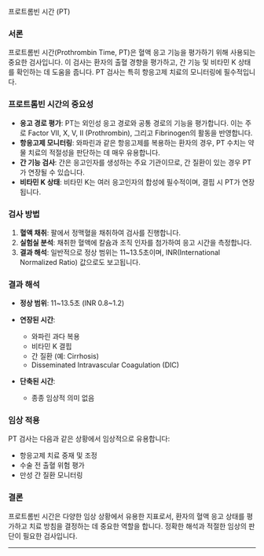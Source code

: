 프로트롬빈 시간 (PT)

### 서론
프로트롬빈 시간(Prothrombin Time, PT)은 혈액 응고 기능을 평가하기 위해 사용되는 중요한 검사입니다. 이 검사는 환자의 출혈 경향을 평가하고, 간 기능 및 비타민 K 상태를 확인하는 데 도움을 줍니다. PT 검사는 특히 항응고제 치료의 모니터링에 필수적입니다.

### 프로트롬빈 시간의 중요성
- **응고 경로 평가**: PT는 외인성 응고 경로와 공통 경로의 기능을 평가합니다. 이는 주로 Factor VII, X, V, II (Prothrombin), 그리고 Fibrinogen의 활동을 반영합니다.
- **항응고제 모니터링**: 와파린과 같은 항응고제를 복용하는 환자의 경우, PT 수치는 약물 치료의 적절성을 판단하는 데 매우 유용합니다.
- **간 기능 검사**: 간은 응고인자를 생성하는 주요 기관이므로, 간 질환이 있는 경우 PT가 연장될 수 있습니다.
- **비타민 K 상태**: 비타민 K는 여러 응고인자의 합성에 필수적이며, 결핍 시 PT가 연장됩니다.

### 검사 방법
1. **혈액 채취**: 팔에서 정맥혈을 채취하여 검사를 진행합니다.
2. **실험실 분석**: 채취한 혈액에 칼슘과 조직 인자를 첨가하여 응고 시간을 측정합니다.
3. **결과 해석**: 일반적으로 정상 범위는 11~13.5초이며, INR(International Normalized Ratio) 값으로도 보고됩니다.

### 결과 해석
- **정상 범위**: 11~13.5초 (INR 0.8~1.2)
- **연장된 시간**:
  - 와파린 과다 복용
  - 비타민 K 결핍
  - 간 질환 (예: Cirrhosis)
  - Disseminated Intravascular Coagulation (DIC)
  
- **단축된 시간**:
  - 종종 임상적 의미 없음

### 임상 적용
PT 검사는 다음과 같은 상황에서 임상적으로 유용합니다:
- 항응고제 치료 중재 및 조정
- 수술 전 출혈 위험 평가
- 만성 간 질환 모니터링

### 결론
프로트롬빈 시간은 다양한 임상 상황에서 유용한 지표로서, 환자의 혈액 응고 상태를 평가하고 치료 방침을 결정하는 데 중요한 역할을 합니다. 정확한 해석과 적절한 임상의 판단이 필요한 검사입니다.

---

